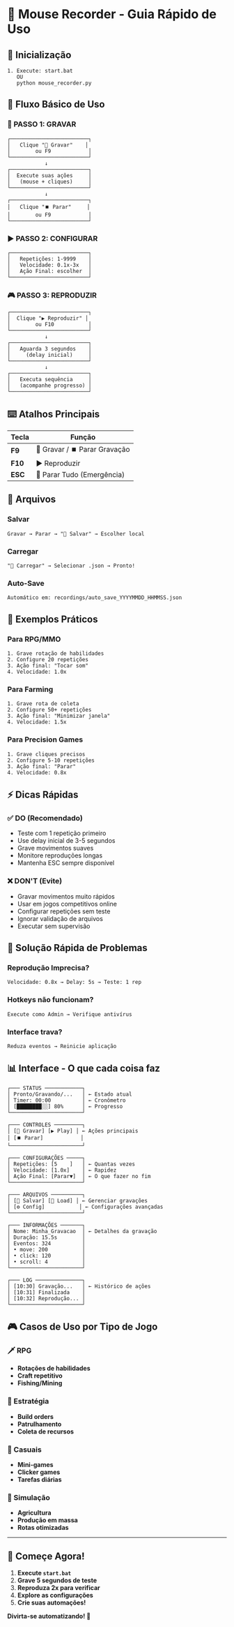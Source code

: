 # 🎯 Mouse Recorder - Guia Rápido de Uso

## 🚀 Inicialização

```
1. Execute: start.bat
   OU
   python mouse_recorder.py
```

## 📝 Fluxo Básico de Uso

### 🔴 PASSO 1: GRAVAR
```
┌─────────────────────────┐
│   Clique "🔴 Gravar"    │
│        ou F9            │
└─────────────────────────┘
            ↓
┌─────────────────────────┐
│  Execute suas ações     │
│   (mouse + cliques)     │
└─────────────────────────┘
            ↓
┌─────────────────────────┐
│   Clique "⏹️ Parar"     │
│        ou F9            │
└─────────────────────────┘
```

### ▶️ PASSO 2: CONFIGURAR
```
┌─────────────────────────┐
│   Repetições: 1-9999    │
│   Velocidade: 0.1x-3x   │
│   Ação Final: escolher  │
└─────────────────────────┘
```

### 🎮 PASSO 3: REPRODUZIR
```
┌─────────────────────────┐
│  Clique "▶️ Reproduzir" │
│        ou F10           │
└─────────────────────────┘
            ↓
┌─────────────────────────┐
│   Aguarda 3 segundos    │
│     (delay inicial)     │
└─────────────────────────┘
            ↓
┌─────────────────────────┐
│   Executa sequência     │
│   (acompanhe progresso) │
└─────────────────────────┘
```

## ⌨️ Atalhos Principais

| Tecla | Função |
|-------|--------|
| **F9** | 🔴 Gravar / ⏹️ Parar Gravação |
| **F10** | ▶️ Reproduzir |
| **ESC** | 🛑 Parar Tudo (Emergência) |

## 💾 Arquivos

### Salvar
```
Gravar → Parar → "💾 Salvar" → Escolher local
```

### Carregar
```
"📁 Carregar" → Selecionar .json → Pronto!
```

### Auto-Save
```
Automático em: recordings/auto_save_YYYYMMDD_HHMMSS.json
```

## 🎯 Exemplos Práticos

### Para RPG/MMO
```
1. Grave rotação de habilidades
2. Configure 20 repetições
3. Ação final: "Tocar som"
4. Velocidade: 1.0x
```

### Para Farming
```
1. Grave rota de coleta
2. Configure 50+ repetições
3. Ação final: "Minimizar janela"
4. Velocidade: 1.5x
```

### Para Precision Games
```
1. Grave cliques precisos
2. Configure 5-10 repetições
3. Ação final: "Parar"
4. Velocidade: 0.8x
```

## ⚡ Dicas Rápidas

### ✅ DO (Recomendado)
- Teste com 1 repetição primeiro
- Use delay inicial de 3-5 segundos
- Grave movimentos suaves
- Monitore reproduções longas
- Mantenha ESC sempre disponível

### ❌ DON'T (Evite)
- Gravar movimentos muito rápidos
- Usar em jogos competitivos online
- Configurar repetições sem teste
- Ignorar validação de arquivos
- Executar sem supervisão

## 🔧 Solução Rápida de Problemas

### Reprodução Imprecisa?
```
Velocidade: 0.8x → Delay: 5s → Teste: 1 rep
```

### Hotkeys não funcionam?
```
Execute como Admin → Verifique antivírus
```

### Interface trava?
```
Reduza eventos → Reinicie aplicação
```

## 📊 Interface - O que cada coisa faz

```
┌─── STATUS ────────────┐
│ Pronto/Gravando/...   │ ← Estado atual
│ Timer: 00:00          │ ← Cronômetro
│ [████████░░] 80%      │ ← Progresso
└───────────────────────┘

┌─── CONTROLES ─────────┐
│ [🔴 Gravar] [▶️ Play] │ ← Ações principais
│ [⏹️ Parar]            │
└───────────────────────┘

┌─── CONFIGURAÇÕES ─────┐
│ Repetições: [5    ]   │ ← Quantas vezes
│ Velocidade: [1.0x]    │ ← Rapidez
│ Ação Final: [Parar▼]  │ ← O que fazer no fim
└───────────────────────┘

┌─── ARQUIVOS ──────────┐
│ [💾 Salvar] [📁 Load] │ ← Gerenciar gravações
│ [⚙️ Config]           │ ← Configurações avançadas
└───────────────────────┘

┌─── INFORMAÇÕES ───────┐
│ Nome: Minha_Gravacao  │ ← Detalhes da gravação
│ Duração: 15.5s        │
│ Eventos: 324          │
│ • move: 200           │
│ • click: 120          │
│ • scroll: 4           │
└───────────────────────┘

┌─── LOG ───────────────┐
│ [10:30] Gravação...   │ ← Histórico de ações
│ [10:31] Finalizada    │
│ [10:32] Reprodução... │
└───────────────────────┘
```

## 🎮 Casos de Uso por Tipo de Jogo

### 🗡️ RPG
- **Rotações de habilidades**
- **Craft repetitivo**
- **Fishing/Mining**

### 🏰 Estratégia
- **Build orders**
- **Patrulhamento**
- **Coleta de recursos**

### 🎯 Casuais
- **Mini-games**
- **Clicker games**
- **Tarefas diárias**

### 🌾 Simulação
- **Agricultura**
- **Produção em massa**
- **Rotas otimizadas**

---

## 🎉 Começe Agora!

1. **Execute `start.bat`**
2. **Grave 5 segundos de teste**
3. **Reproduza 2x para verificar**
4. **Explore as configurações**
5. **Crie suas automações!**

**Divirta-se automatizando! 🚀**
